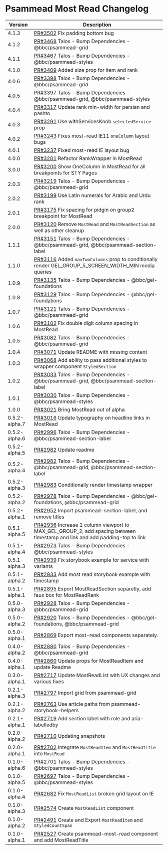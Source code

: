 # Psammead Most Read Changelog

<!-- prettier-ignore -->
| Version | Description |
|---------|-------------|
| 4.1.3 | [PR#3502](https://github.com/bbc/psammead/pull/3502) Fix padding bottom bug |
| 4.1.2 | [PR#3468](https://github.com/bbc/psammead/pull/3468) Talos - Bump Dependencies - @bbc/psammead-grid |
| 4.1.1 | [PR#3467](https://github.com/bbc/psammead/pull/3467) Talos - Bump Dependencies - @bbc/psammead-styles |
| 4.1.0 | [PR#3409](https://github.com/bbc/psammead/pull/3409) Added size prop for item and rank |
| 4.0.6 | [PR#3398](https://github.com/bbc/psammead/pull/3398) Talos - Bump Dependencies - @bbc/psammead-grid |
| 4.0.5 | [PR#3397](https://github.com/bbc/psammead/pull/3397) Talos - Bump Dependencies - @bbc/psammead-grid, @bbc/psammead-styles |
| 4.0.4 | [PR#3317](https://github.com/bbc/psammead/pull/3317) Update rank min-width for persian and pashto |
| 4.0.3 | [PR#3291](https://github.com/bbc/psammead/pull/3291) Use withServicesKnob `selectedService` prop |
| 4.0.2 | [PR#3243](https://github.com/bbc/psammead/pull/3243) Fixes most-read IE11 `oneColumn` layout bugs |
| 4.0.1 | [PR#3237](https://github.com/bbc/psammead/pull/3237) Fixed most-read IE layout bug |
| 4.0.0 | [PR#3201](https://github.com/bbc/psammead/pull/3201) Refactor RankWrapper in MostRead |
| 3.0.0 | [PR#3200](https://github.com/bbc/psammead/pull/3200) Show OneColumn in MostRead for all breakpoints for STY Pages |
| 2.0.3 | [PR#3219](https://github.com/bbc/psammead/pull/3219) Talos - Bump Dependencies - @bbc/psammead-grid |
| 2.0.2 | [PR#3199](https://github.com/bbc/psammead/pull/3199) Use Latin numerals for Arabic and Urdu rank |
| 2.0.1 | [PR#3175](https://github.com/bbc/psammead/pull/3175) Fix spacing for pidgin on group2 breakpoint for MostRead |
| 2.0.0 | [PR#3120](https://github.com/bbc/psammead/pull/3120) Remove `MostRead` and `MostReadSection` as well as other cleanup |
| 1.1.1 | [PR#3151](https://github.com/bbc/psammead/pull/3151) Talos - Bump Dependencies - @bbc/psammead-grid, @bbc/psammead-section-label |
| 1.1.0 | [PR#3116](https://github.com/bbc/psammead/pull/3116) Added `maxTwoColumns` prop to conditionally render GEL_GROUP_5_SCREEN_WIDTH_MIN media queries |
| 1.0.9 | [PR#3135](https://github.com/bbc/psammead/pull/3135) Talos - Bump Dependencies - @bbc/gel-foundations |
| 1.0.8 | [PR#3129](https://github.com/bbc/psammead/pull/3129) Talos - Bump Dependencies - @bbc/gel-foundations |
| 1.0.7 | [PR#3121](https://github.com/bbc/psammead/pull/3121) Talos - Bump Dependencies - @bbc/psammead-grid |
| 1.0.6 | [PR#3102](https://github.com/bbc/psammead/pull/3102) Fix double digit column spacing in MostRead |
| 1.0.5 | [PR#3082](https://github.com/bbc/psammead/pull/3082) Talos - Bump Dependencies - @bbc/psammead-grid |
| 1.0.4 | [PR#3071](https://github.com/bbc/psammead/pull/3071) Update README with missing content |
| 1.0.3 | [PR#3068](https://github.com/bbc/psammead/pull/3068) Add ability to pass additional styles to wrapper component `StyledSection` |
| 1.0.2 | [PR#3033](https://github.com/bbc/psammead/pull/3033) Talos - Bump Dependencies - @bbc/psammead-grid, @bbc/psammead-section-label |
| 1.0.1 | [PR#3030](https://github.com/bbc/psammead/pull/3030) Talos - Bump Dependencies - @bbc/psammead-styles |
| 1.0.0 | [PR#3021](https://github.com/bbc/psammead/pull/3021) Bring MostRead out of alpha |
| 0.5.2-alpha.7 | [PR#3016](https://github.com/bbc/psammead/pull/3016) Update typography on headline links in MostRead |
| 0.5.2-alpha.6 | [PR#2996](https://github.com/bbc/psammead/pull/2996) Talos - Bump Dependencies - @bbc/psammead-section-label |
| 0.5.2-alpha.5 | [PR#2982](https://github.com/bbc/psammead/pull/2982) Update readme |
| 0.5.2-alpha.4 | [PR#2982](https://github.com/bbc/psammead/pull/2982) Talos - Bump Dependencies - @bbc/psammead-grid, @bbc/psammead-section-label |
| 0.5.2-alpha.3 | [PR#2983](https://github.com/bbc/psammead/pull/2983) Conditionally render timestamp wrapper |
| 0.5.2-alpha.2 | [PR#2978](https://github.com/bbc/psammead/pull/2978) Talos - Bump Dependencies - @bbc/gel-foundations, @bbc/psammead-grid |
| 0.5.2-alpha.1 | [PR#2952](https://github.com/bbc/psammead/pull/2952) Import psammead-section-label, and remove titles |
| 0.5.1-alpha.5 | [PR#2936](https://github.com/bbc/psammead/pull/2936) Increase 1 column viewport to MAX_GEL_GROUP_2, add spacing between timestamp and link and add padding-top to link |
| 0.5.1-alpha.4 | [PR#2973](https://github.com/bbc/psammead/pull/2973) Talos - Bump Dependencies - @bbc/psammead-styles |
| 0.5.1-alpha.3 | [PR#2939](https://github.com/bbc/psammead/pull/2939) Fix storybook example for service with variants |
| 0.5.1-alpha.2 | [PR#2933](https://github.com/bbc/psammead/pull/2933) Add most read storybook example with timestamp |
| 0.5.1-alpha.1 | [PR#2895](https://github.com/bbc/psammead/pull/2895) Export MostReadSection separetly, add faux box for MostReadRank |
| 0.5.0-alpha.3 | [PR#2928](https://github.com/bbc/psammead/pull/2928) Talos - Bump Dependencies - @bbc/psammead-grid |
| 0.5.0-alpha.2 | [PR#2920](https://github.com/bbc/psammead/pull/2920) Talos - Bump Dependencies - @bbc/gel-foundations, @bbc/psammead-grid |
| 0.5.0-alpha.1 | [PR#2869](https://github.com/bbc/psammead/pull/2869) Export most-read components separately. |
| 0.4.0-alpha.2 | [PR#2880](https://github.com/bbc/psammead/pull/2880) Talos - Bump Dependencies - @bbc/psammead-grid |
| 0.4.0-alpha.1 | [PR#2860](https://github.com/bbc/psammead/pull/2717) Update props for MostReadItem and update Readme |
| 0.3.0-alpha.1 | [PR#2717](https://github.com/bbc/psammead/pull/2717) Update MostReadList with UX changes and various fixes |
| 0.2.1-alpha.3 | [PR#2797](https://github.com/bbc/psammead/pull/2797) Import grid from psammead-grid |
| 0.2.1-alpha.2 | [PR#2763](https://github.com/bbc/psammead/pull/2763) Use article paths from psammead-storybook-helpers |
| 0.2.1-alpha.1 | [PR#2719](https://github.com/bbc/psammead/pull/2719) Add section label with role and aria-labelledby |
| 0.2.0-alpha.2 | [PR#2710](https://github.com/bbc/psammead/pull/2710) Updating snapshots |
| 0.2.0-alpha.1 | [PR#2702](https://github.com/bbc/psammead/pull/2702) Integrate `MostReadItem` and `MostReadTitle` into `MostRead` |
| 0.1.0-alpha.6 | [PR#2701](https://github.com/bbc/psammead/pull/2701) Talos - Bump Dependencies - @bbc/psammead-styles |
| 0.1.0-alpha.5 | [PR#2697](https://github.com/bbc/psammead/pull/2697) Talos - Bump Dependencies - @bbc/psammead-styles |
| 0.1.0-alpha.4 | [PR#2682](https://github.com/bbc/psammead/pull/2682) Fix `MostReadList` broken grid layout on IE |
| 0.1.0-alpha.3 | [PR#2574](https://github.com/bbc/psammead/pull/2574) Create `MostReadList` component |
| 0.1.0-alpha.2 | [PR#2491](https://github.com/bbc/psammead/pull/2491) Create and Export `MostReadItem` and `StyledCountSpan` |
| 0.1.0-alpha.1 | [PR#2527](https://github.com/bbc/psammead/pull/2527) Create psammead-most-read component and add MostReadTitle |
